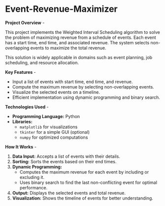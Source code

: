 # Event-Revenue-Maximizer

__Project Overview__ -

This project implements the Weighted Interval Scheduling algorithm to solve the problem of maximizing revenue from a schedule of events. Each event has a start time, end time, and associated revenue. The system selects non-overlapping events to maximize the total revenue.

This solution is widely applicable in domains such as event planning, job scheduling, and resource allocation.

__Key Features__ -
- Input a list of events with start time, end time, and revenue.
- Compute the maximum revenue by selecting non-overlapping events.
- Visualize the selected events on a timeline.
- Efficient implementation using dynamic programming and binary search.

__Technologies Used__ -
- **Programming Language:** Python
- **Libraries:**
  - `matplotlib` for visualizations
  - `tkinter` for a simple GUI (optional)
  - `numpy` for optimized computations

__How It Works__ -
1. **Data Input:** Accepts a list of events with their details.
2. **Sorting:** Sorts the events based on their end times.
3. **Dynamic Programming:** 
   - Computes the maximum revenue for each event by including or excluding it.
   - Uses binary search to find the last non-conflicting event for optimal performance.
4. **Output:** Displays the selected events and total revenue.
5. **Visualization:** Shows the timeline of events for better understanding.

